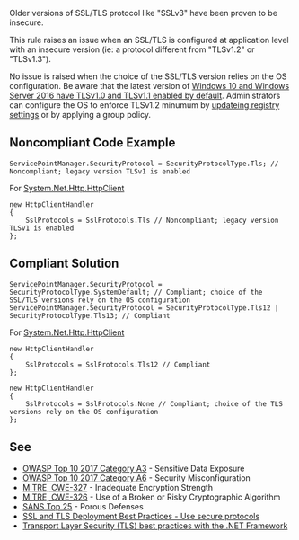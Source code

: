 
Older versions of SSL/TLS protocol like "SSLv3" have been proven to be insecure.

This rule raises an issue when an SSL/TLS is configured at application level with an insecure version (ie: a protocol different from "TLSv1.2" or "TLSv1.3").

No issue is raised when the choice of the SSL/TLS version relies on the OS configuration. Be aware that the latest version of [Windows 10 and Windows Server 2016 have TLSv1.0 and
TLSv1.1 enabled by default](https://docs.microsoft.com/en-us/windows/win32/secauthn/protocols-in-tls-ssl--schannel-ssp-). Administrators can configure the OS to enforce TLSv1.2 minumum by [updateing registry settings](https://docs.microsoft.com/en-us/windows-server/security/tls/tls-registry-settings) or by applying a group policy.

## Noncompliant Code Example


    ServicePointManager.SecurityProtocol = SecurityProtocolType.Tls; // Noncompliant; legacy version TLSv1 is enabled


For [System.Net.Http.HttpClient](https://docs.microsoft.com/en-us/dotnet/api/system.net.http.httpclient)


    new HttpClientHandler
    {
        SslProtocols = SslProtocols.Tls // Noncompliant; legacy version TLSv1 is enabled
    };


## Compliant Solution


    ServicePointManager.SecurityProtocol = SecurityProtocolType.SystemDefault; // Compliant; choice of the SSL/TLS versions rely on the OS configuration
    ServicePointManager.SecurityProtocol = SecurityProtocolType.Tls12 | SecurityProtocolType.Tls13; // Compliant


For [System.Net.Http.HttpClient](https://docs.microsoft.com/en-us/dotnet/api/system.net.http.httpclient)


    new HttpClientHandler
    {
        SslProtocols = SslProtocols.Tls12 // Compliant
    };
    
    new HttpClientHandler
    {
        SslProtocols = SslProtocols.None // Compliant; choice of the TLS versions rely on the OS configuration
    };


## See

- [OWASP Top 10 2017 Category A3](https://www.owasp.org/index.php/Top_10-2017_A3-Sensitive_Data_Exposure) - Sensitive Data Exposure
- [OWASP Top 10 2017 Category A6](https://www.owasp.org/index.php/Top_10-2017_A6-Security_Misconfiguration) - Security
  Misconfiguration
- [MITRE, CWE-327](https://cwe.mitre.org/data/definitions/326.html) - Inadequate Encryption Strength
- [MITRE, CWE-326](https://cwe.mitre.org/data/definitions/327.html) - Use of a Broken or Risky Cryptographic Algorithm
- [SANS Top 25](https://www.sans.org/top25-software-errors/#cat3) - Porous Defenses
- [SSL and TLS Deployment Best
  Practices - Use secure protocols](https://github.com/ssllabs/research/wiki/SSL-and-TLS-Deployment-Best-Practices#22-use-secure-protocols)
- [Transport Layer Security (TLS) best practices with the .NET
  Framework](https://docs.microsoft.com/en-us/dotnet/framework/network-programming/tls)

